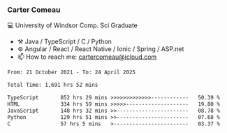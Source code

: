 ### Carter Comeau

💻 University of Windsor Comp. Sci Graduate

- ⚒️ Java / TypeScript / C / Python
- ⚙️ Angular / React / React Native / Ionic / Spring / ASP.net
- 📫 How to reach me: cartercomeau@icloud.com

<!--START_SECTION:waka-->

```txt
From: 21 October 2021 - To: 24 April 2025

Total Time: 1,691 hrs 52 mins

TypeScript       852 hrs 29 mins >>>>>>>>>>>>>------------   50.39 %
HTML             334 hrs 59 mins >>>>>--------------------   19.80 %
JavaScript       148 hrs 32 mins >>-----------------------   08.78 %
Python           129 hrs 51 mins >>-----------------------   07.68 %
C                57 hrs 5 mins   >------------------------   03.37 %
```

<!--END_SECTION:waka-->
